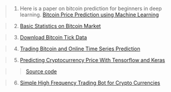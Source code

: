 > 1. Here is a paper on bitcoin prediction for beginners in deep learning. [Bitcoin Price Prediction using Machine Learning](http://trap.ncirl.ie/2496/1/seanmcnally.pdf)

> 2. [Basic Statistics on Bitcoin Market](https://github.com/achab/bitcoin)

> 3. [Download Bitcoin Tick Data](https://github.com/philipperemy/deep-learning-bitcoin)

> 4. [Trading Bitcoin and Online Time Series Prediction](http://proceedings.mlr.press/v55/amjad16.pdf)

> 5. [Predicting Cryptocurrency Price With Tensorflow and Keras](https://medium.com/@huangkh19951228/predicting-cryptocurrency-price-with-tensorflow-and-keras-e1674b0dc58a) 

>>    [Source code](https://github.com/khuangaf/CryptocurrencyPrediction)

> 6. [Simple High Frequency Trading Bot for Crypto Currencies](https://github.com/gcarq/freqtrade)


